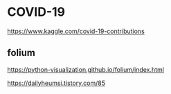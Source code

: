 # COVID-19 #

https://www.kaggle.com/covid-19-contributions

## folium ##

https://python-visualization.github.io/folium/index.html

https://dailyheumsi.tistory.com/85

